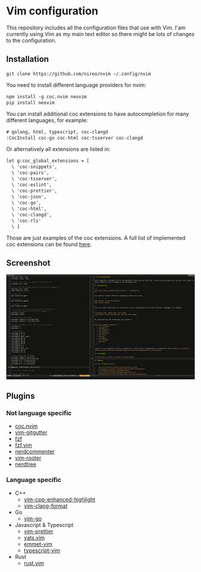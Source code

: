 # Vim configuration

This repository includes all the configuration files that use with Vim. I'am currently using Vim as my main text editor so there might be lots of changes to the configuration.

## Installation

```
git clone https://github.com/nireo/nvim ~/.config/nvim
```

You need to install different language providers for nvim:

```
npm install -g coc.nvim neovim
pip install neovim
```

You can install additional coc extensions to have autocompletion for many different languages, for example:

```
# golang, html, typescript, coc-clangd
:CocInstall coc-go coc-html coc-tsserver coc-clangd
```

Or alternatively all extensions are listed in:

```
let g:coc_global_extensions = [
  \ 'coc-snippets',
  \ 'coc-pairs',
  \ 'coc-tsserver',
  \ 'coc-eslint',
  \ 'coc-prettier',
  \ 'coc-json',
  \ 'coc-go',
  \ 'coc-html',
  \ 'coc-clangd',
  \ 'coc-rls'
  \ ]
```

Those are just examples of the coc extensions. A full list of implemented coc extensions can be found [here](https://github.com/neoclide/coc.nvim/wiki/Using-coc-extensions#implemented-coc-extensions).

## Screenshot

![Screenshot of editor](./editor-screenshot.png)

## Plugins

### Not language specific

-   [coc.nvim](https://github.com/neoclide/coc.nvim)
-   [vim-gitgutter](https://github.com/airblade/vim-gitgutter)
-   [fzf](https://github.com/junegunn/fzf)
-   [fzf.vim](https://github.com/junegunn/fzf.vim)
-   [nerdcommenter](https://github.com/scrooloose/nerdcommenter)
-   [vim-rooter](https://github.com/airblade/vim-rooter)
-   [nerdtree](https://github.com/preservim/nerdtree)

### Language specific

-   C++
    -   [vim-cpp-enhanced-highlight](https://github.com/vim-cpp-enhanced-highlight)
    -   [vim-clang-format](https://github.com/rhysd/vim-clang-format)
-   Go
    -   [vim-go](https://github.com/fatih/vim-go)
-   Javascript & Typescript
    -   [vim-prettier](https://github.com/vim-prettier)
    -   [yats.vim](https://github.com/HerringtonDarkholme/yats.vim)
    -   [emmet-vim](https://github.com/mattn/emmet-vim)
    -   [typescript-vim](https://github.com/leafgarland/typescript-vim)
-   Rust
    -   [rust.vim](https://github.com/rust-lang/rust.vim)
